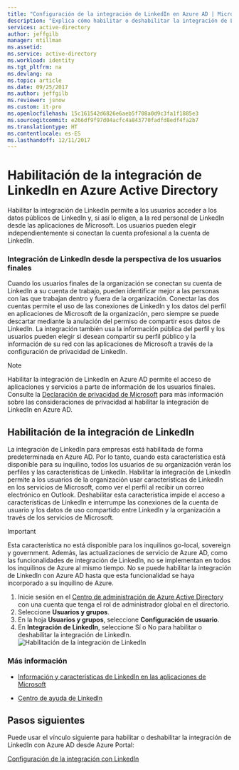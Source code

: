 ```yaml
---
title: "Configuración de la integración de LinkedIn en Azure AD | Microsoft Docs"
description: "Explica cómo habilitar o deshabilitar la integración de LinkedIn para las aplicaciones de Microsoft en Azure Active Directory."
services: active-directory
author: jeffgilb
manager: mtillman
ms.assetid: 
ms.service: active-directory
ms.workload: identity
ms.tgt_pltfrm: na
ms.devlang: na
ms.topic: article
ms.date: 09/25/2017
ms.author: jeffgilb
ms.reviewer: jsnow
ms.custom: it-pro
ms.openlocfilehash: 15c161542d6826e6aeb5f708a0d9c3fa1f1885e3
ms.sourcegitcommit: e266df9f97d04acfc4a843770fadfd8edf4fa2b7
ms.translationtype: HT
ms.contentlocale: es-ES
ms.lasthandoff: 12/11/2017
---
```

# <a name="enabling-linkedin-integration-in-azure-active-directory"></a>Habilitación de la integración de LinkedIn en Azure Active Directory
Habilitar la integración de LinkedIn permite a los usuarios acceder a los datos públicos de LinkedIn y, si así lo eligen, a la red personal de LinkedIn desde las aplicaciones de Microsoft. Los usuarios pueden elegir independientemente si conectan la cuenta profesional a la cuenta de LinkedIn.

### <a name="linkedin-integration-from-your-end-users-perspective"></a>Integración de LinkedIn desde la perspectiva de los usuarios finales
Cuando los usuarios finales de la organización se conectan su cuenta de LinkedIn a su cuenta de trabajo, pueden identificar mejor a las personas con las que trabajan dentro y fuera de la organización. Conectar las dos cuentas permite el uso de las conexiones de LinkedIn y los datos del perfil en aplicaciones de Microsoft de la organización, pero siempre se puede descartar mediante la anulación del permiso de compartir esos datos de LinkedIn. La integración también usa la información pública del perfil y los usuarios pueden elegir si desean compartir su perfil público y la información de su red con las aplicaciones de Microsoft a través de la configuración de privacidad de LinkedIn.

>[!NOTE]
> Habilitar la integración de LinkedIn en Azure AD permite el acceso de aplicaciones y servicios a parte de información de los usuarios finales. Consulte la [Declaración de privacidad de Microsoft](https://privacy.microsoft.com/privacystatement/) para más información sobre las consideraciones de privacidad al habilitar la integración de LinkedIn en Azure AD. 

## <a name="enable-linkedin-integration"></a>Habilitación de la integración de LinkedIn
La integración de LinkedIn para empresas está habilitada de forma predeterminada en Azure AD. Por lo tanto, cuando esta característica está disponible para su inquilino, todos los usuarios de su organización verán los perfiles y las características de LinkedIn. Habilitar la integración de LinkedIn permite a los usuarios de la organización usar características de LinkedIn en los servicios de Microsoft, como ver el perfil al recibir un correo electrónico en Outlook. Deshabilitar esta característica impide el acceso a características de LinkedIn e interrumpe las conexiones de la cuenta de usuario y los datos de uso compartido entre LinkedIn y la organización a través de los servicios de Microsoft.

> [!IMPORTANT]
> Esta característica no está disponible para los inquilinos go-local, sovereign y government. Además, las actualizaciones de servicio de Azure AD, como las funcionalidades de integración de LinkedIn, no se implementan en todos los inquilinos de Azure al mismo tiempo. No se puede habilitar la integración de LinkedIn con Azure AD hasta que esta funcionalidad se haya incorporado a su inquilino de Azure.

1. Inicie sesión en el [Centro de administración de Azure Active Directory](https://aad.portal.azure.com/) con una cuenta que tenga el rol de administrador global en el directorio.
2. Seleccione **Usuarios y grupos**.
3. En la hoja **Usuarios y grupos**, seleccione **Configuración de usuario**.
4. En **Integración de LinkedIn**, seleccione Sí o No para habilitar o deshabilitar la integración de LinkedIn.
   ![Habilitación de la integración de LinkedIn](./media/linkedin-integration/LinkedIn-integration.PNG)

### <a name="learn-more"></a>Más información 
* [Información y características de LinkedIn en las aplicaciones de Microsoft](https://go.microsoft.com/fwlink/?linkid=850740)

* [Centro de ayuda de LinkedIn](https://www.linkedin.com/help/linkedin)

## <a name="next-steps"></a>Pasos siguientes
Puede usar el vínculo siguiente para habilitar o deshabilitar la integración de LinkedIn con Azure AD desde Azure Portal:

[Configuración de la integración con LinkedIn](https://aad.portal.azure.com/#blade/Microsoft_AAD_IAM/UserManagementMenuBlade/UserSettings) 
